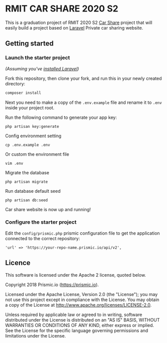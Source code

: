 # RMIT CAR SHARE 2020 S2

This is a graduation project of RMIT 2020 S2 [Car Share](https://github.com/VeiamShadowsong/CarShare-RMIT2020S2) project that will easily build a project based on [Laravel](https://laravel.com) Private car sharing website.

## Getting started

### Launch the starter project

*(Assuming you've [installed Laravel](https://laravel.com/docs/5.5/installation))*

Fork this repository, then clone your fork, and run this in your newly created directory:

``` bash
composer install
```

Next you need to make a copy of the `.env.example` file and rename it to `.env` inside your project root.

Run the following command to generate your app key:

```
php artisan key:generate
```

Config environment setting

```
cp .env.example .env
```

Or custom the environment file 

```
vim .env
```

Migrate the database

```
php artisan migrate
```

Run database default seed

```
php artisan db:seed
```

Car share website is now up and running! 

### Configure the starter project

Edit the `config/prismic.php` prismic configuration file to get the application connected to the correct repository:

```
'url' => 'https://your-repo-name.prismic.io/api/v2',
```

## Licence

This software is licensed under the Apache 2 license, quoted below.

Copyright 2018 Prismic.io (https://prismic.io).

Licensed under the Apache License, Version 2.0 (the "License"); you may not use this project except in compliance with the License. You may obtain a copy of the License at http://www.apache.org/licenses/LICENSE-2.0.

Unless required by applicable law or agreed to in writing, software distributed under the License is distributed on an "AS IS" BASIS, WITHOUT WARRANTIES OR CONDITIONS OF ANY KIND, either express or implied. See the License for the specific language governing permissions and limitations under the License.